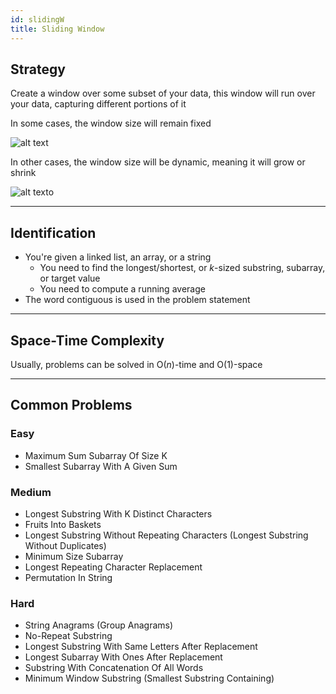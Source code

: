 ```yaml
---
id: slidingW
title: Sliding Window
---
```


## Strategy

Create a window over some subset of your data, this window will run over your data, capturing different portions of it

In some cases, the window size will remain fixed

![alt text][slidingWF]

[slidingWF]: /img/Sliding-W-F-Optimized.gif 'Fixed!'

In other cases, the window size will be dynamic, meaning it will grow or shrink

![alt texto][slidingWD]

[slidingWD]: /img/Sliding-W-D-Optimized.gif 'Dynamic!'

---

## Identification

* You're given a linked list, an array, or a string
    * You need to find the longest/shortest, or *k*-sized substring, subarray, or target value
    * You need to compute a running average
* The word contiguous is used in the problem statement
 
---

## Space-Time Complexity

Usually, problems can be solved in O(*n*)-time and O(1)-space

---
    
## Common Problems

### Easy

* Maximum Sum Subarray Of Size K
* Smallest Subarray With A Given Sum

### Medium

* Longest Substring With K Distinct Characters
* Fruits Into Baskets
* Longest Substring Without Repeating Characters (Longest Substring Without Duplicates)
* Minimum Size Subarray
* Longest Repeating Character Replacement
* Permutation In String

### Hard

* String Anagrams (Group Anagrams)
* No-Repeat Substring
* Longest Substring With Same Letters After Replacement
* Longest Subarray With Ones After Replacement
* Substring With Concatenation Of All Words
* Minimum Window Substring (Smallest Substring Containing)